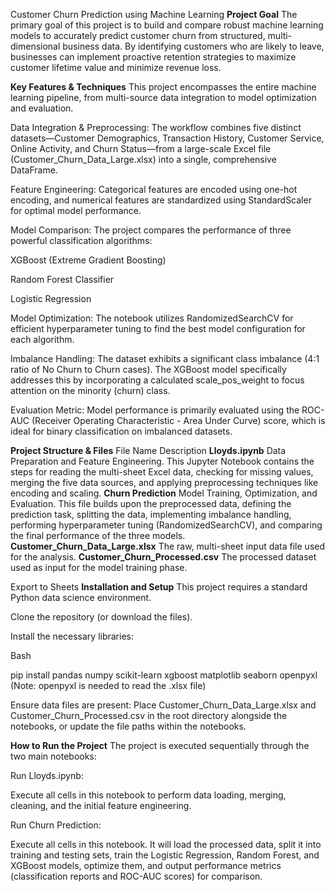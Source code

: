 Customer Churn Prediction using Machine Learning
**Project Goal**
The primary goal of this project is to build and compare robust machine learning models to accurately predict customer churn from structured, multi-dimensional business data. By identifying customers who are likely to leave, businesses can implement proactive retention strategies to maximize customer lifetime value and minimize revenue loss.

**Key Features & Techniques**
This project encompasses the entire machine learning pipeline, from multi-source data integration to model optimization and evaluation.

Data Integration & Preprocessing: The workflow combines five distinct datasets—Customer Demographics, Transaction History, Customer Service, Online Activity, and Churn Status—from a large-scale Excel file (Customer_Churn_Data_Large.xlsx) into a single, comprehensive DataFrame.

Feature Engineering: Categorical features are encoded using one-hot encoding, and numerical features are standardized using StandardScaler for optimal model performance.

Model Comparison: The project compares the performance of three powerful classification algorithms:

XGBoost (Extreme Gradient Boosting)

Random Forest Classifier

Logistic Regression

Model Optimization: The notebook utilizes RandomizedSearchCV for efficient hyperparameter tuning to find the best model configuration for each algorithm.

Imbalance Handling: The dataset exhibits a significant class imbalance (4:1 ratio of No Churn to Churn cases). The XGBoost model specifically addresses this by incorporating a calculated scale_pos_weight to focus attention on the minority (churn) class.

Evaluation Metric: Model performance is primarily evaluated using the ROC-AUC (Receiver Operating Characteristic - Area Under Curve) score, which is ideal for binary classification on imbalanced datasets.

**Project Structure & Files**
File Name	Description
**Lloyds.ipynb**	Data Preparation and Feature Engineering. This Jupyter Notebook contains the steps for reading the multi-sheet Excel data, checking for missing values, merging the five data sources, and applying preprocessing techniques like encoding and scaling.
**Churn Prediction**	Model Training, Optimization, and Evaluation. This file builds upon the preprocessed data, defining the prediction task, splitting the data, implementing imbalance handling, performing hyperparameter tuning (RandomizedSearchCV), and comparing the final performance of the three models.
**Customer_Churn_Data_Large.xlsx**	The raw, multi-sheet input data file used for the analysis.
**Customer_Churn_Processed.csv**	The processed dataset used as input for the model training phase.

Export to Sheets
**Installation and Setup**
This project requires a standard Python data science environment.

Clone the repository (or download the files).

Install the necessary libraries:

Bash

pip install pandas numpy scikit-learn xgboost matplotlib seaborn openpyxl
(Note: openpyxl is needed to read the .xlsx file)

Ensure data files are present: Place Customer_Churn_Data_Large.xlsx and Customer_Churn_Processed.csv in the root directory alongside the notebooks, or update the file paths within the notebooks.

**How to Run the Project**
The project is executed sequentially through the two main notebooks:

Run Lloyds.ipynb:

Execute all cells in this notebook to perform data loading, merging, cleaning, and the initial feature engineering.

Run Churn Prediction:

Execute all cells in this notebook. It will load the processed data, split it into training and testing sets, train the Logistic Regression, Random Forest, and XGBoost models, optimize them, and output performance metrics (classification reports and ROC-AUC scores) for comparison.

